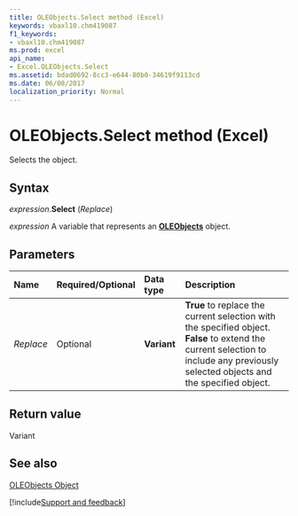 ```yaml
---
title: OLEObjects.Select method (Excel)
keywords: vbaxl10.chm419087
f1_keywords:
- vbaxl10.chm419087
ms.prod: excel
api_name:
- Excel.OLEObjects.Select
ms.assetid: bdad0692-8cc3-e644-80b0-34619f9113cd
ms.date: 06/08/2017
localization_priority: Normal
---
```



# OLEObjects.Select method (Excel)

Selects the object.


## Syntax

_expression_.**Select** (_Replace_)

_expression_ A variable that represents an **[OLEObjects](Excel.OLEObjects.md)** object.


## Parameters



|Name|Required/Optional|Data type|Description|
|:-----|:-----|:-----|:-----|
| _Replace_|Optional| **Variant**| **True** to replace the current selection with the specified object. **False** to extend the current selection to include any previously selected objects and the specified object.|

## Return value

Variant


## See also


[OLEObjects Object](Excel.OLEObjects.md)

[!include[Support and feedback](~/includes/feedback-boilerplate.md)]